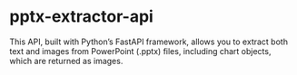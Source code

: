 # pptx-extractor-api
This API, built with Python’s FastAPI framework, allows you to extract both text and images from PowerPoint (.pptx) files, including chart objects, which are returned as images.
